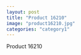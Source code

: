 ```yaml
---
layout: post
title: "Product 16210"
image: "product16210.jpg"
categories: "category1"
---
```

Product 16210
